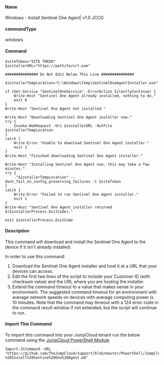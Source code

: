 #### Name

Windows - Install Sentinel One Agent| v1.0 JCCG

#### commandType

windows

#### Command

```
$siteToken="SITE TOKEN"
$installerURL="https://path/to/url.exe"

############### Do Not Edit Below This Line ###############

$installerTempLocation="C:\Windows\Temp\SentinelOneAgentInstaller.exe"

if (Get-Service "SentinelOneService" -ErrorAction SilentlyContinue) {
    Write-Host "Sentinel One Agent already installed, nothing to do."
    exit 0
}
Write-Host "Sentinel One Agent not installed."

Write-Host "Downloading Sentinel One Agent installer now."
try {
    Invoke-WebRequest -Uri $installerURL -OutFile $installerTempLocation
}
catch {
    Write-Error "Unable to download Sentinel One Agent installer."
    exit 1
}
Write-Host "Finished downloading Sentinel One Agent installer."

Write-Host "Installing Sentinel One Agent now, this may take a few minutes."
try {
    ."$installerTempLocation" --dont_fail_on_config_preserving_failures -t $siteToken
}
catch {
    Write-Error "Failed to run Sentinel One Agent installer."
    exit 1
}
Write-Host "Sentinel One Agent installer returned $($installerProcess.ExitCode)."

exit $installerProcess.ExitCode

```

#### Description

This command will download and install the Sentinel One Agent to the device if it isn't already installed.

In order to use this command:

1. Download the Sentinel One Agent installer and host it at a URL that your devices can access.
2. Edit the first two lines of the script to include your Customer ID (with checksum value) and the URL where you are hosting the installer.
3. Extend the command timeout to a value that makes sense in your environment. The suggested command timeout for an environment with average network speeds on devices with average computing power is 10 minutes. Note that the command may timeout with a 124 error code in the command result window if not extended, but the script will continue to run.

#### _Import This Command_

To import this command into your JumpCloud tenant run the below command using the [JumpCloud PowerShell Module](https://github.com/TheJumpCloud/support/wiki/Installing-the-JumpCloud-PowerShell-Module)

```
Import-JCCommand -URL "https://github.com/TheJumpCloud/support/blob/master/PowerShell/JumpCloud%20Commands%20Gallery/Windows%20Commands/Windows%20-%20Install%20Sentine%20One%20Agent.md"
```
